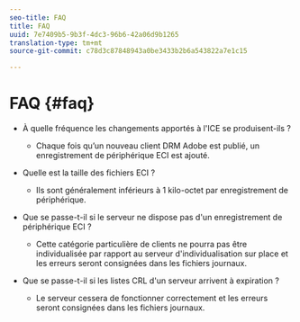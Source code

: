 ```yaml
---
seo-title: FAQ
title: FAQ
uuid: 7e7409b5-9b3f-4dc3-96b6-42a06d9b1265
translation-type: tm+mt
source-git-commit: c78d3c87848943a0be3433b2b6a543822a7e1c15

---
```



# FAQ {#faq}

* À quelle fréquence les changements apportés à l&#39;ICE se produisent-ils ?
   * Chaque fois qu’un nouveau client DRM Adobe est publié, un enregistrement de périphérique ECI est ajouté.

* Quelle est la taille des fichiers ECI ?
   * Ils sont généralement inférieurs à 1 kilo-octet par enregistrement de périphérique.

* Que se passe-t-il si le serveur ne dispose pas d&#39;un enregistrement de périphérique ECI ?
   * Cette catégorie particulière de clients ne pourra pas être individualisée par rapport au serveur d&#39;individualisation sur place et les erreurs seront consignées dans les fichiers journaux.

* Que se passe-t-il si les listes CRL d&#39;un serveur arrivent à expiration ?
   * Le serveur cessera de fonctionner correctement et les erreurs seront consignées dans les fichiers journaux.